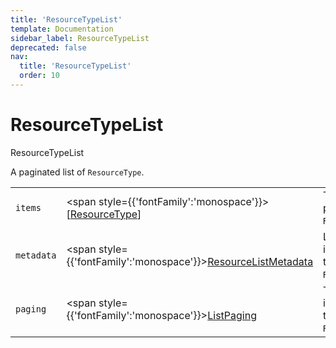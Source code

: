 ```yaml
---
title: 'ResourceTypeList'
template: Documentation
sidebar_label: ResourceTypeList
deprecated: false
nav:
  title: 'ResourceTypeList'
  order: 10
---
```


# ResourceTypeList

<div style={{'fontFamily':'monospace'}}><span style={{'fontSize':'1.5rem','fontWeight':500}}>ResourceTypeList</span></div>



A paginated list of `ResourceType`.

| | | |
| -- | -- | -- |
| `items` | <span style={{'fontFamily':'monospace'}}>[<a href="/guardrails/docs/reference/graphql/object/ResourceType">ResourceType</a>]</span> | The `items` for this page of `ResourceTypeList`. |
| `metadata` | <span style={{'fontFamily':'monospace'}}><a href="/guardrails/docs/reference/graphql/object/ResourceListMetadata">ResourceListMetadata</a></span> | List metadata information for the instance of `ResourceTypeList`. |
| `paging` | <span style={{'fontFamily':'monospace'}}><a href="/guardrails/docs/reference/graphql/object/ListPaging">ListPaging</a></span> | The `paging` information for this page of `ResourceTypeList`. |